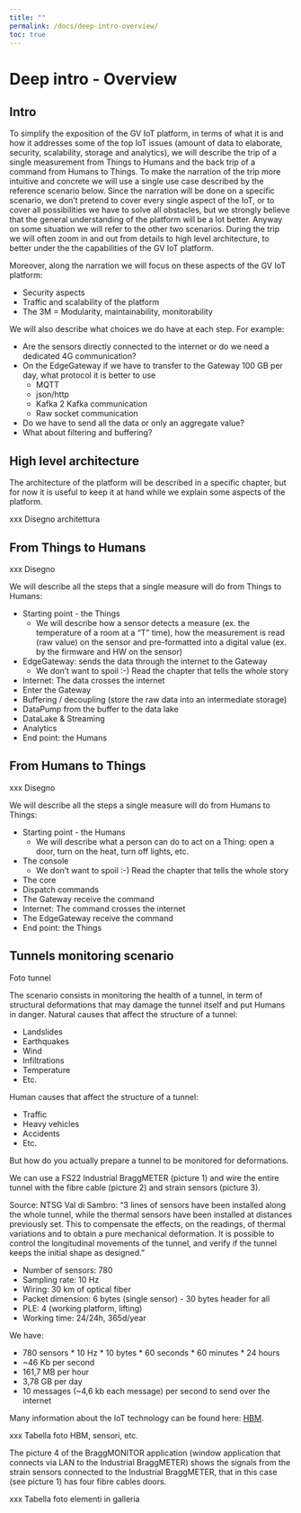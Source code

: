 ```yaml
---
title: ""
permalink: /docs/deep-intro-overview/
toc: true
---
```


# Deep intro - Overview

## Intro

To simplify the exposition of the GV IoT platform, in terms of what it is and how it addresses some of the top IoT issues (amount of data to elaborate, security, scalability, storage and analytics), we will describe the trip of a single measurement from Things to Humans and the back trip of a command from Humans to Things.
To make the narration of the trip more intuitive and concrete we will use a single use case described by the reference scenario below.
Since the narration will be done on a specific scenario, we don’t pretend to cover every single aspect of the IoT, or to cover all possibilities we have to solve all obstacles, but we strongly believe that the general understanding of the platform will be a lot better. Anyway on some situation we will refer to the other two scenarios.
During the trip we will often zoom in and out from details to high level architecture, to better under the the capabilities of the GV IoT platform.

Moreover, along the narration we will focus on these aspects of the GV IoT platform:
- Security aspects
- Traffic and scalability of the platform
- The 3M = Modularity, maintainability, monitorability 

We will also describe what choices we do have at each step. For example:
- Are the sensors directly connected to the internet or do we need a dedicated 4G communication?
- On the EdgeGateway if we have to transfer to the Gateway 100 GB per day, what protocol it is better to use
  - MQTT
  - json/http
  - Kafka 2 Kafka communication
  - Raw socket communication
- Do we have to send all the data or only an aggregate value?
- What about filtering and buffering?

## High level architecture

The architecture of the platform will be described in a specific chapter, but for now it is useful to keep it at hand
while we explain some aspects of the platform.

xxx Disegno architettura

## From Things to Humans

xxx Disegno

We will describe all the steps that a single measure will do from Things to Humans:
- Starting point - the Things
  - We will describe how a sensor detects a measure (ex. the temperature of a room at a “T” time), how the measurement is read (raw value) on the sensor and pre-formatted into a digital value (ex. by the firmware and HW on the sensor)
- EdgeGateway: sends the data through the internet to the Gateway
  - We don’t want to spoil :-) Read the chapter that tells the whole story
- Internet: The data crosses the internet
- Enter the Gateway
- Buffering / decoupling (store the raw data into an intermediate storage)
- DataPump from the buffer to the data lake
- DataLake & Streaming
- Analytics
- End point: the Humans

## From Humans to Things

xxx Disegno

We will describe all the steps a single measure will do from Humans to Things:
- Starting point - the Humans
  - We will describe what a person can do to act on a Thing: open a door, turn on the heat, turn off lights, etc.
- The console
  - We don’t want to spoil :-) Read the chapter that tells the whole story
- The core
- Dispatch commands
- The Gateway receive the command
- Internet: The command crosses the internet
- The EdgeGateway receive the command
- End point: the Things

## Tunnels monitoring scenario

Foto tunnel

The scenario consists in monitoring the health of a tunnel, in term of structural deformations that may damage the tunnel itself and put Humans in danger.
Natural causes that affect the structure of a tunnel:
- Landslides
- Earthquakes
- Wind
- Infiltrations
- Temperature
- Etc.

Human causes that affect the structure of a tunnel:
- Traffic
- Heavy vehicles
- Accidents
- Etc.

But how do you actually prepare a tunnel to be monitored for deformations.

We can use a FS22 Industrial BraggMETER (picture 1) and wire the entire tunnel with the fibre cable (picture 2) and
strain sensors (picture 3).

Source: NTSG Val di Sambro: “3 lines of sensors have been installed along the whole tunnel, while the thermal sensors
have been installed at distances previously set. This to compensate the effects, on the readings, of thermal variations
and to obtain a pure mechanical deformation. It is possible to control the longitudinal movements of the tunnel, and
verify if the tunnel keeps the initial shape as designed.”

- Number of sensors: 780
- Sampling rate: 10 Hz
- Wiring: 30 km of optical fiber
- Packet dimension: 6 bytes (single sensor) - 30 bytes header for all
- PLE: 4 (working platform, lifting)
- Working time: 24/24h, 365d/year

We have:
- 780 sensors * 10 Hz * 10 bytes * 60 seconds * 60 minutes * 24 hours
- ~46 Kb per second
- 161,7 MB per hour
- 3,78 GB per day
- 10 messages (~4,6 kb each message) per second to send over the internet

Many information about the IoT technology can be found here: [HBM](https://www.hbm.com/en).

xxx Tabella foto HBM, sensori, etc.

The picture 4 of the BraggMONITOR application (window application that connects via LAN to the Industrial BraggMETER)
shows the signals from the strain sensors connected to the Industrial BraggMETER, that in this case (see picture 1) has
four fibre cables doors.

xxx Tabella foto elementi in galleria
